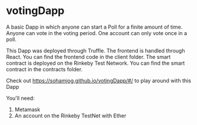 # votingDapp
 
A basic Dapp in which anyone can start a Poll for a finite amount of time. Anyone can vote in the voting period. One account can only vote once in a poll.

This Dapp was deployed through Truffle. 
The frontend is handled through React. You can find the frontend code in the client folder.
The smart contract is deployed on the Rinkeby Test Network. You can find the smart contract in the contracts folder.


Check out https://sohamjog.github.io/votingDapp/#/ to play around with this Dapp

You'll need:
1. Metamask
2. An account on the Rinkeby TestNet with Ether

